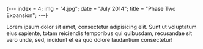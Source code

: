 {---
  index = 4;
  img = "4.jpg";
  date = "July 2014";
  title = "Phase Two Expansion";
---}

Lorem ipsum dolor sit amet, consectetur adipisicing elit. Sunt ut voluptatum eius sapiente, totam reiciendis temporibus qui quibusdam, recusandae sit vero unde, sed, incidunt et ea quo dolore laudantium consectetur!

